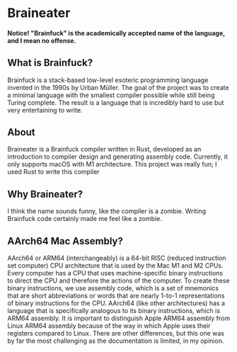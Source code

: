 # Braineater
#### Notice! "Brainfuck" is the academically accepted name of the language, and I mean no offense.

## What is Brainfuck?
Brainfuck is a stack-based low-level esoteric programming language invented in the 1990s by Urban Müller. The goal of the project was to create a minimal language with the smallest compiler possible while still being Turing complete. The result is a language that is incredibly hard to use but very entertaining to write.

## About
Braineater is a Brainfuck compiler written in Rust, developed as an introduction to compiler design and generating assembly code. Currently, it only supports macOS with M1 architecture.
This project was really fun; I used Rust to write this compiler

## Why Braineater?
I think the name sounds funny, like the compiler is a zombie. Writing Brainfuck code certainly made me feel like a zombie.

## AArch64 Mac Assembly?
AArch64 or ARM64 (interchangeably) is a  64-bit RISC (reduced instruction set computer) CPU architecture that is used by the Mac M1 and M2 CPUs. Every computer has a CPU that uses machine-specific binary instructions to direct the CPU and therefore the actions of the computer. To create these binary instructions, we use assembly code, which is a set of mnemonics that are short abbreviations or words that are nearly 1-to-1 representations of binary instructions for the CPU. AArch64 (like other architectures) has a language that is specifically analogous to its binary instructions, which is ARM64 assembly. It is important to distinguish Apple ARM64 assembly from Linux ARM64 assembly because of the way in which Apple uses their registers compared to Linux. There are other differences, but this one was by far the most challenging as the documentation is limited, in my opinion.
